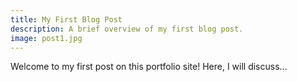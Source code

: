 ```yaml
---
title: My First Blog Post
description: A brief overview of my first blog post.
image: post1.jpg
---
```


Welcome to my first post on this portfolio site! Here, I will discuss...
